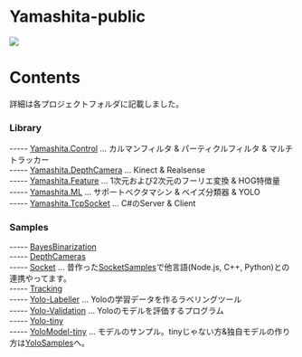 # Yamashita-public 

[![](https://img.youtube.com/vi/Ov_aY8wiDdg/0.jpg)](https://www.youtube.com/watch?v=Ov_aY8wiDdg)

# Contents
詳細は各プロジェクトフォルダに記載しました。  

### Library
----- [Yamashita.Control](Library/Yamashita.Control) ... カルマンフィルタ & パーティクルフィルタ & マルチトラッカー  
----- [Yamashita.DepthCamera](Library/Yamashita.DepthCamera) ... Kinect & Realsense  
----- [Yamashita.Feature](Library/Yamashita.Feature) ... 1次元および2次元のフーリエ変換 & HOG特徴量  
----- [Yamashita.ML](Library/Yamashita.ML) ... サポートベクタマシン & ベイズ分類器 & YOLO  
----- [Yamashita.TcpSocket](Library/Yamashita.TcpSocket) ... C#のServer & Client  

### Samples
----- [BayesBinarization](/Samples/Samples.BayesBinarization)  
----- [DepthCameras](/Samples/Samples.DepthCameras)  
----- [Socket](/Samples/Samples.Socket) ... 昔作った[SocketSamples](https://github.com/husty530/SocketSamples)で他言語(Node.js, C++, Python)との連携やってます。  
----- [Tracking](/Samples/Samples.Tracking)  
----- [Yolo-Labeller](/Samples/Samples.Yolo-Labeller) ... Yoloの学習データを作るラベリングツール  
----- [Yolo-Validation](/Samples/Samples.Yolo-Validation) ... Yoloのモデルを評価するプログラム  
----- [Yolo-tiny](/Samples/Samples.Yolo-tiny)  
----- [YoloModel-tiny](/Samples/YoloModel-tiny) ... モデルのサンプル。tinyじゃない方&独自モデルの作り方は[YoloSamples](https://github.com/husty530/YoloSamples)へ。  
